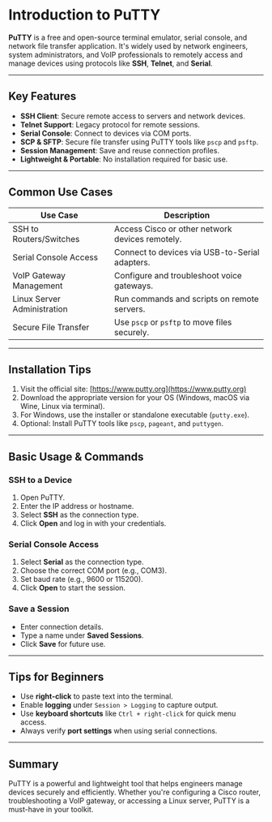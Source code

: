 
# Introduction to PuTTY

**PuTTY** is a free and open-source terminal emulator, serial console, and network file transfer application. It's widely used by network engineers, system administrators, and VoIP professionals to remotely access and manage devices using protocols like **SSH**, **Telnet**, and **Serial**.

---

## Key Features

- **SSH Client**: Secure remote access to servers and network devices.
- **Telnet Support**: Legacy protocol for remote sessions.
- **Serial Console**: Connect to devices via COM ports.
- **SCP & SFTP**: Secure file transfer using PuTTY tools like `pscp` and `psftp`.
- **Session Management**: Save and reuse connection profiles.
- **Lightweight & Portable**: No installation required for basic use.

---

## Common Use Cases

| Use Case | Description |
|----------|-------------|
| SSH to Routers/Switches | Access Cisco or other network devices remotely. |
| Serial Console Access | Connect to devices via USB-to-Serial adapters. |
| VoIP Gateway Management | Configure and troubleshoot voice gateways. |
| Linux Server Administration | Run commands and scripts on remote servers. |
| Secure File Transfer | Use `pscp` or `psftp` to move files securely. |

---

## Installation Tips

1. Visit the official site: [https://www.putty.org](https://www.putty.org)
2. Download the appropriate version for your OS (Windows, macOS via Wine, Linux via terminal).
3. For Windows, use the installer or standalone executable (`putty.exe`).
4. Optional: Install PuTTY tools like `pscp`, `pageant`, and `puttygen`.

---

## Basic Usage & Commands

### SSH to a Device
1. Open PuTTY.
2. Enter the IP address or hostname.
3. Select **SSH** as the connection type.
4. Click **Open** and log in with your credentials.

### Serial Console Access
1. Select **Serial** as the connection type.
2. Choose the correct COM port (e.g., COM3).
3. Set baud rate (e.g., 9600 or 115200).
4. Click **Open** to start the session.

### Save a Session
- Enter connection details.
- Type a name under **Saved Sessions**.
- Click **Save** for future use.

---

## Tips for Beginners

- Use **right-click** to paste text into the terminal.
- Enable **logging** under `Session > Logging` to capture output.
- Use **keyboard shortcuts** like `Ctrl + right-click` for quick menu access.
- Always verify **port settings** when using serial connections.

---

## Summary

PuTTY is a powerful and lightweight tool that helps engineers manage devices securely and efficiently. Whether you're configuring a Cisco router, troubleshooting a VoIP gateway, or accessing a Linux server, PuTTY is a must-have in your toolkit.

